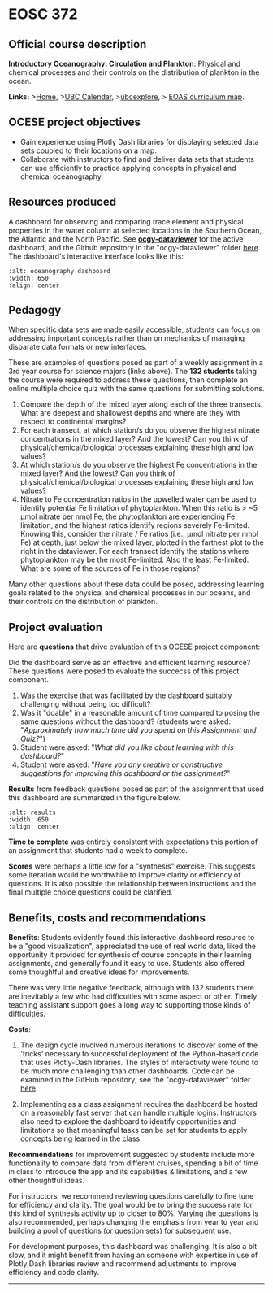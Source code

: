 # EOSC 372

## Official course description

**Introductory Oceanography: Circulation and Plankton**: Physical and chemical processes and their controls on the distribution of plankton in the ocean. 

**Links:**
\>[Home](https://www.eoas.ubc.ca/academics/courses/eosc372),
\>[UBC Calendar](https://courses.students.ubc.ca/cs/courseschedule?pname=subjarea&tname=subj-course&dept=EOSC&course=372),
\>[ubcexplore](https://ubcexplorer.io/course/EOSC/372),
\> [EOAS curriculum map](https://www.eoas.ubc.ca/~quest/eoas-only.html).

## OCESE project objectives

* Gain experience using Plotly Dash libraries for displaying selected data sets coupled to their locations on a map. 
* Collaborate with instructors to find and deliver data sets that students can use efficiently to practice applying concepts in physical and chemical oceanography.

## Resources produced

A dashboard for observing and comparing trace element and physical properties in the water column at selected locations in the Southern Ocean, the Atlantic and the North Pacific. See **[ocgy-dataviewer](https://dashboard.eoastest.xyz/ocgy)** for the active dashboard, and the Github repository in the "ocgy-dataviewer" folder [here](https://github.com/phaustin/addon_containers). The dashboard's interactive interface looks like this:

```{image} images/ocgy-eg.png
:alt: oceanography dashboard
:width: 650
:align: center
```

## Pedagogy

When specific data sets are made easily accessible, students can focus on addressing important concepts rather than on mechanics of managing disparate data formats or new interfaces.

These are examples of questions posed as part of a weekly assignment in a 3rd year course for science majors (links above). The **132 students** taking the course were required to address these questions, then complete an online multiple choice quiz with the same questions for submitting solutions.

1. Compare the depth of the mixed layer along each of the three transects. What are deepest and shallowest depths and where are they with respect to continental margins?
2. For each transect, at which station/s do you observe the highest nitrate concentrations in the mixed layer? And the lowest? Can you think of physical/chemical/biological processes explaining these high and low values? 
3. At which station/s do you observe the highest Fe concentrations in the mixed layer? And the lowest? Can you think of physical/chemical/biological processes explaining these high and low values?
4. Nitrate to Fe concentration ratios in the upwelled water can be used to identify potential Fe limitation of phytoplankton. When this ratio is > ~5 µmol nitrate per nmol Fe, the phytoplankton are experiencing Fe limitation, and the highest ratios identify regions severely Fe-limited. Knowing this, consider the nitrate / Fe ratios (i.e., µmol nitrate per nmol Fe) at depth, just below the mixed layer, plotted in the farthest plot to the right in the dataviewer. For each transect identify the stations where phytoplankton may be the most Fe-limited. Also the least Fe-limited. What are some of the sources of Fe in those regions?

Many other questions about these data could be posed, addressing learning goals related to the physical and chemical processes in our oceans, and their controls on the distribution of plankton.

## Project evaluation

Here are **questions** that drive evaluation of this OCESE project component:

Did the dashboard serve as an effective and efficient learning resource? These questions were posed to evaluate the succecss of this project component.

1. Was the exercise that was facilitated by the dashboard suitably challenging without being too difficult? 
2. Was it "doable" in a reasonable amount of time compared to posing the same questions without the dashboard? (students were asked: "_Approximately how much time did you spend on this Assignment and Quiz?_")
3. Student were asked: "_What did you like about learning with this dashboard?_"
4. Student were asked: "_Have you any creative or constructive suggestions for improving this dashboard or the assignment?_"

**Results** from feedback questions posed as part of the assignment that used this dashboard are summarized in the figure below.

```{image} images/372studentresults-sm.png
:alt: results
:width: 650
:align: center
```
**Time to complete** was entirely consistent with expectations this portion of an assignment that students had a week to complete.

**Scores** were perhaps a little low for a "synthesis" exercise. This suggests some iteration would be worthwhile to improve clarity or efficiency of questions. It is also possible the relationship between instructions and the final multiple choice questions could be clarified.

## Benefits, costs and recommendations

**Benefits**: Students evidently found this interactive dashboard resource to be a "good visualization", appreciated the use of real world data, liked the opportunity it provided for synthesis of course concepts in their learning assignments, and generally found it easy to use. Students also offered some thoughtful and creative ideas for improvements. 

There was very little negative feedback, although with 132 students there are inevitably a few who had difficulties with some aspect or other. Timely teaching assistant support goes a long way to supporting those kinds of difficulties.

**Costs**:

1. The design cycle involved numerous iterations to discover some of the 'tricks' necessary to successful deployment of the Python-based code that uses Plotly-Dash libraries. The styles of interactivity were found to be much more challenging than other dashboards. Code can be examined in the GitHub repository; see the "ocgy-dataviewer" folder [here](https://github.com/phaustin/addon_containers).

2. Implementing as a class assignment requires the dashboard be hosted on a reasonably fast server that can handle multiple logins. Instructors also need to explore the dashboard to identify opportunities and limitations so that meaningful tasks can be set for students to apply concepts being learned in the class.

**Recommendations** for improvement suggested by students include more functionality to compare data from different cruises, spending a bit of time in class to introduce the app and its capabilities & limitations, and a few other thoughtful ideas.

For instructors, we recommend reviewing questions carefully to fine tune for efficiency and clarity. The goal would be to bring the success rate for this kind of synthesis activity up to closer to 80%. Varying the questions is also recommended, perhaps changing the emphasis from year to year and building a pool of questions (or question sets) for subsequent use.

For development purposes, this dashboard was challenging. It is also a bit slow, and it might benefit from having an someone with expertise in use of Plotly Dash libraries review and recommend adjustments to improve efficiency and code clarity.

---

